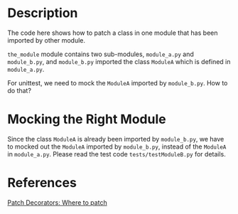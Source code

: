 # Description

The code here shows how to patch a class in one module that has been imported by other module.

`the_module` module contains two sub-modules, `module_a.py` and `module_b.py`, and `module_b.py` imported the class `ModuleA` which is defined in `module_a.py`.

For unittest, we need to mock the `ModuleA` imported by `module_b.py`. How to do that?

# Mocking the Right Module

Since the class `ModuleA` is already been imported by `module_b.py`, we have to mocked out the `ModuleA` imported by `module_b.py`, instead of the `ModuleA` in `module_a.py`.
Please read the test code `tests/testModuleB.py` for details.

# References

[Patch Decorators: Where to patch](http://www.voidspace.org.uk/python/mock/patch.html#id1)
